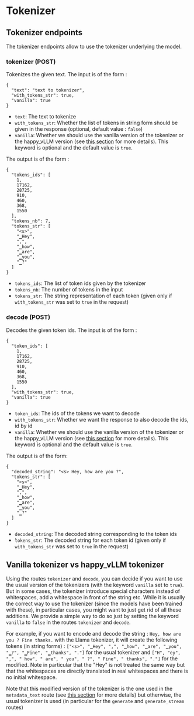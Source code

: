 # Tokenizer

## Tokenizer endpoints

The tokenizer endpoints allow to use the tokenizer underlying the model.

### tokenizer (POST)

Tokenizes the given text. The input is of the form :

```
{
  "text": "text to tokenizer",
  "with_tokens_str": true,
  "vanilla": true
}
```

 - `text`: The text to tokenize
 - `with_tokens_str`: Whether the list of tokens in string form should be given in the response (optional, default value : `false`)
 - `vanilla`: Whether we should use the vanilla version of the tokenizer or the happy_vLLM version (see [this section](#vanilla-tokenizer-vs-happy_vllm-tokenizer) for more details). This keyword is optional and the default value is `true`.

The output is of the form :

```
{
  "tokens_ids": [
    1,
    17162,
    28725,
    910,
    460,
    368,
    1550
  ],
  "tokens_nb": 7,
  "tokens_str": [
    "<s>",
    "▁Hey",
    ",",
    "▁how",
    "▁are",
    "▁you",
    "▁?"
  ]
}
```

 - `tokens_ids`: The list of token ids given by the tokenizer
 - `tokens_nb`: The number of tokens in the input
 - `tokens_str`: The string representation of each token (given only if `with_tokens_str` was set to `true` in the request)

### decode (POST)

Decodes the given token ids. The input is of the form :

```
{
  "token_ids": [
    1,
    17162,
    28725,
    910,
    460,
    368,
    1550
  ],
  "with_tokens_str": true,
  "vanilla": true
}
```

 - `token_ids`: The ids of the tokens we want to decode
 - `with_tokens_str`: Whether we want the response to also decode the ids, id by id
 - `vanilla`: Whether we should use the vanilla version of the tokenizer or the happy_vLLM version (see [this section](#vanilla-tokenizer-vs-happy_vllm-tokenizer) for more details). This keyword is optional and the default value is `true`.

The output is of the form:

```
{
  "decoded_string": "<s> Hey, how are you ?",
  "tokens_str": [
    "<s>",
    "▁Hey",
    ",",
    "▁how",
    "▁are",
    "▁you",
    "▁?"
  ]
}
```

 - `decoded_string`: The decoded string corresponding to the token ids
 - ̀`tokens_str`: The decoded string for each token id (given only if `with_tokens_str` was set to `true` in the request)

## Vanilla tokenizer vs happy_vLLM tokenizer

Using the routes `tokenizer` and `decode`, you can decide if you want to use the usual version of the tokenizers (with the keyword `vanilla` set to `true`). But in some cases, the tokenizer introduce special characters instead of whitespaces, add a whitespace in front of the string etc. While it is usually the correct way to use the tokenizer (since the models have been trained with these), in particular cases, you might want to just get rid of all these additions. We provide a simple way to do so just by setting the keyword `vanilla` to `false` in the routes `tokenizer` and `decode`.

For example, if you want to encode and decode the string : `Hey, how are you ? Fine thanks.` with the Llama tokenizer, it will create the following tokens (in string forms) : `["<s>", "▁Hey", ",", "▁how", "▁are", "▁you", "▁?", "▁Fine", "▁thanks", "."]` for the usual tokenizer and `["H", "ey", ",", " how", " are", " you", " ?", " Fine", " thanks", "."]` for the modified. Note in particular that the "Hey" is not treated the same way but that the whitespaces are directly translated in real whitespaces and there is no initial whitespace.

Note that this modified version of the tokenizer is the one used in the `metadata_text` route (see [this section](data_manipulation.md#metadata_text-post) for more details) but otherwise, the usual tokenizer is used (in particular for the `generate` and `generate_stream` routes)